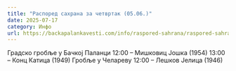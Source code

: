 ```yaml
---
title: "Распоред сахрана за четвртак (05.06.)"
date: 2025-07-17
category: Инфо
url: https://backapalankavesti.com/info/raspored-sahrana/raspored-sahrana-za-cetvrtak-05-06/
---
```


Градско гробље у Бачкој Паланци
12:00 – Мишковиц Јошка (1954)
13:00 – Конц Катица (1949)
Гробље у Челареву
12:00 – Лешков Јелица (1946)
